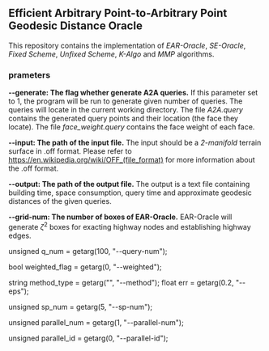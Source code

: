 ## Efficient Arbitrary Point-to-Arbitrary Point Geodesic Distance Oracle
This repository contains the implementation of *EAR-Oracle*, *SE-Oracle*, *Fixed Scheme*, *Unfixed Scheme*, *K-Algo* and *MMP* algorithms. 
### prameters

[comment]: <> (generate arbitrary point-to-arbitrary point query or not:&#41; bool generate_flag = getarg&#40;0, "--generate")
**--generate: The flag whether generate A2A queries.** 
If this parameter set to 1, the program will be run to generate given number of queries. The queries will locate in the current working directory. The file *A2A.query* contains the generated query points and their location (the face they locate). The file *face_weight.query* contains the face weight of each face.  

[comment]: <> (string input = getarg&#40;"", "--input"&#41;,)
**--input: The path of the input file.** The input should be a *2-manifold* terrain surface in .off format. Please refer to https://en.wikipedia.org/wiki/OFF_(file_format) for more information about the .off format.

[comment]: <> (output = getarg&#40;"", "--output"&#41;;)
**--output: The path of the output file.** The output is a text file containing building time, space consumption, query time and approximate geodesic distances of the given queries.  

[comment]: <> (unsigned grid_num = getarg&#40;4, "--grid-num"&#41;;)
**--grid-num: The number of boxes of EAR-Oracle.** EAR-Oracle will generate $\zeta^2$  boxes for exacting highway nodes and establishing highway edges.


unsigned q_num = getarg(100, "--query-num");

bool weighted_flag = getarg(0, "--weighted");

string method_type = getarg("", "--method");
float err = getarg(0.2, "--eps");

unsigned sp_num = getarg(5, "--sp-num");

unsigned parallel_num = getarg(1, "--parallel-num");

unsigned parallel_id = getarg(0, "--parallel-id");
